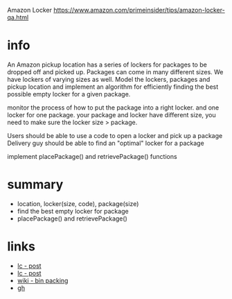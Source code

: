 Amazon Locker
https://www.amazon.com/primeinsider/tips/amazon-locker-qa.html

# info

An Amazon pickup location has a series of lockers for packages to be dropped off
and picked up. Packages can come in many different sizes. We have lockers of
varying sizes as well. Model the lockers, packages and pickup location and
implement an algorithm for efficiently finding the best possible empty locker
for a given package.

monitor the process of how to put the package into a right locker. and one
locker for one package. your package and locker have different size, you need to
make sure the locker size > package.

Users should be able to use a code to open a locker and pick up a package
Delivery guy should be able to find an "optimal" locker for a package

implement placePackage() and retrievePackage() functions

# summary

- location, locker(size, code), package(size)
- find the best empty locker for package
- placePackage() and retrievePackage()

# links

- [lc - post](https://leetcode.com/discuss/interview-question/1056942/Amazon-SDE-2-or-Virtual-Onsite-or-Finding-the-best-possible-empty-locker-for-a-given-package)
- [lc - post](https://leetcode.com/discuss/interview-question/862940/Amazon-Onsite-question-SDE2-Seattle)
- [wiki - bin packing](https://en.wikipedia.org/wiki/Bin_packing_problem)
- [gh](https://github.com/gopalbala/amazonlocker)
